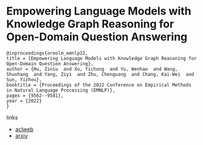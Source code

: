 # Empowering Language Models with Knowledge Graph Reasoning for Open-Domain Question Answering

```
@inproceedings{oreolm_emnlp22,
title = {Empowering Language Models with Knowledge Graph Reasoning for Open-Domain Question Answering},
author = {Hu, Ziniu  and Xu, Yichong  and Yu, Wenhao  and Wang, Shuohang  and Yang, Ziyi  and Zhu, Chenguang  and Chang, Kai-Wei  and Sun, Yizhou},
booktitle = {Proceedings of the 2022 Conference on Empirical Methods in Natural Language Processing (EMNLP)},
pages = {9562--9581},
year = {2022}
}
```

links
- [aclweb](https://aclanthology.org/2022.emnlp-main.650)
- [arxiv](https://arxiv.org/abs/2211.08380)
